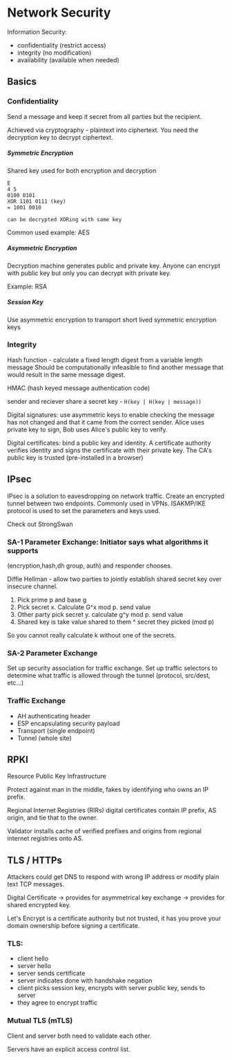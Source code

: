# Network Security

Information Security:

- confidentiality (restrict access)
- integrity (no modification)
- availability (available when needed)

## Basics

### Confidentiality

Send a message and keep it secret from all parties but the recipient.

Achieved via cryptography - plaintext into ciphertext. You need the decryption
key to decrypt ciphertext.

##### Symmetric Encryption

Shared key used for both encryption and decryption

```
E
4 5
0100 0101
XOR 1101 0111 (key)
= 1001 0010

can be decrypted XORing with same key
```

Common used example: AES

##### Asymmetric Encryption

Decryption machine generates public and private key.
Anyone can encrypt with public key but only you can decrypt with private key.

Example: RSA

##### Session Key

Use asymmetric encryption to transport short lived symmetric encryption keys

### Integrity

Hash function - calculate a fixed length digest from a variable length message
Should be computationally infeasible to find another message that would result
in the same message digest.

HMAC (hash keyed message authentication code)

sender and reciever share a secret key - `H(key | H(key | message))`

Digital signatures: use asymmetric keys to enable checking the message has not
changed and that it came from the correct sender. Alice uses private key to
sign, Bob uses Alice's public key to verify.

Digital certificates: bind a public key and identity. A certificate authority
verifies identity and signs the certificate with their private key. The CA's
public key is trusted (pre-installed in a browser)

## IPsec

IPsec is a solution to eavesdropping on network traffic. Create an encrypted
tunnel between two endpoints. Commonly used in VPNs. ISAKMP/IKE protocol is used
to set the parameters and keys used.

Check out StrongSwan

### SA-1 Parameter Exchange: Initiator says what algorithms it supports

(encryption,hash,dh group, auth) and responder chooses.

Diffie Hellman - allow two parties to jointly establish shared secret key over insecure
channel.

1. Pick prime p and base g
2. Pick secret x. Calculate G^x mod p. send value
3. Other party pick secret y. calculate g^y mod p. send value
4. Shared key is take value shared to them ^ secret they picked (mod p)

So you cannot really calculate k without one of the secrets.

### SA-2 Parameter Exchange

Set up security association for traffic exchange. Set up traffic selectors to
determine what traffic is allowed through the tunnel (protocol, src/dest, etc...)

### Traffic Exchange

- AH authenticating header
- ESP encapsulating security payload
- Transport (single endpoint)
- Tunnel (whole site)

## RPKI

Resource Public Key Infrastructure

Protect against man in the middle, fakes by identifying who owns an IP prefix.

Regional Internet Registries (RIRs) digital certificates contain IP prefix, AS
origin, and tie that to the owner.

Validator installs cache of verified prefixes and origins from regional internet
registries onto AS.

## TLS / HTTPs

Attackers could get DNS to respond with wrong IP address or modify plain text
TCP messages.

Digital Certificate -> provides for asymmetrical key exchange -> provides for
shared encrypted key.

Let's Encrypt is a certificate authority but not trusted, it has you prove your
domain ownership before signing a certificate.

### TLS:

- client hello
- server hello
- server sends certificate
- server indicates done with handshake negation
- client picks session key, encrypts with server public key, sends to server
- they agree to encrypt traffic

### Mutual TLS (mTLS)

Client and server both need to validate each other.

Servers have an explicit access control list.
